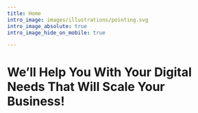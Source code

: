 ```yaml
---
title: Home
intro_image: images/illustrations/pointing.svg
intro_image_absolute: true
intro_image_hide_on_mobile: true

---
```

# We’ll Help You With Your Digital Needs That Will Scale Your Business!